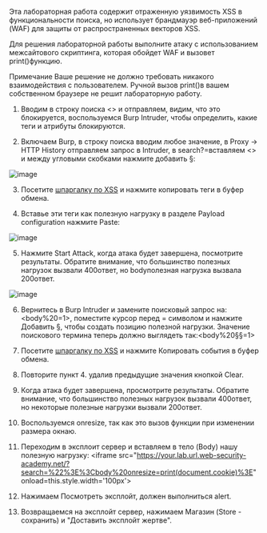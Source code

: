 Эта лабораторная работа содержит отраженную уязвимость XSS в функциональности поиска, но использует брандмауэр веб-приложений (WAF) для защиты от распространенных векторов XSS.

Для решения лабораторной работы выполните атаку с использованием межсайтового скриптинга, которая обойдет WAF и вызовет print()функцию.

Примечание
Ваше решение не должно требовать никакого взаимодействия с пользователем. Ручной вызов print()в вашем собственном браузере не решит лабораторную работу.

1. Вводим в строку поиска <> и отправляем, видим, что это блокируется, воспользуемся Burp Intruder, чтобы определить, какие теги и атрибуты блокируются.

2. Включаем Burp, в строку поиска вводим любое значение, в Proxy -> HTTP History отправляем запрос в Intruder, в search?=вставляем <> и между угловыми скобками нажмите добавить §:

![image](https://github.com/user-attachments/assets/747989b7-2e27-47f8-abb9-bb2c877ea05c)

3. Посетите [шпаргалку по XSS](https://portswigger.net/web-security/cross-site-scripting/cheat-sheet) и нажмите копировать теги в буфер обмена.

4. Вставье эти теги как полезную нагрузку в разделе Payload configuration нажмите Paste:

![image](https://github.com/user-attachments/assets/fed749a3-a412-4cb5-9f73-266e3a1d554f)

5. Нажмите Start Attack, когда атака будет завершена, посмотрите результаты. Обратите внимание, что большинство полезных нагрузок вызвали 400ответ, но bodyполезная нагрузка вызвала 200ответ.

![image](https://github.com/user-attachments/assets/b7d6b583-f7ac-4750-b780-1ebbf218f23b)

6. Вернитесь в Burp Intruder и замените поисковый запрос на: <body%20=1>, поместите курсор перед = символом и намжите Добавить §, чтобы создать позицию полезной нагрузки. Значение поискового термина теперь должно выглядеть так:<body%20§§=1>

7. Посетите [шпаргалку по XSS](https://portswigger.net/web-security/cross-site-scripting/cheat-sheet) и нажмите Копировать события в буфер обмена.

8. Повторите пункт 4. удалив предыдущие значения кнопкой Clear.

9. Когда атака будет завершена, просмотрите результаты. Обратите внимание, что большинство полезных нагрузок вызвали 400ответ, но некоторые полезные нагрузки вызвали 200ответ.

10. Воспользуемся onresize, так как это вызов функции при изменении размера окнаю.

11. Переходим в эксплоит сервер и вставляем в тело (Body) нашу полезную нагрузку: <iframe src="https://your.lab.url.web-security-academy.net/?search=%22%3E%3Cbody%20onresize=print(document.cookie)%3E" onload=this.style.width='100px'>

12. Нажимаем Посмотреть эксплойт, должен выполниться alert.

13. Возвращаемся на эксплойт сервер, нажимаем Магазин (Store - сохранить) и "Доставить эксплойт жертве".
